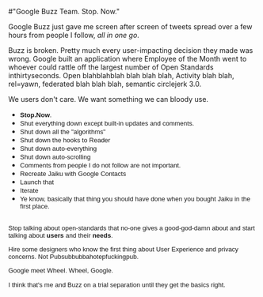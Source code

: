 #"Google Buzz Team. Stop. Now."


 Google Buzz just gave me screen after screen of tweets spread over a few hours from people I follow, <i>all in one go</i>. <p /><div>Buzz is broken. Pretty much every user-impacting decision they made was wrong. Google built an application where Employee of the Month went to whoever could rattle off the largest number of Open Standards inthirtyseconds. Open blahblahblah blah blah blah, Activity blah blah, rel=yawn, federated blah blah blah, semantic circlejerk 3.0.</div> <p /><div>We users don&#39;t care. We want something we can bloody use.</div><div><ul><li><span style="font-family: arial, sans-serif; font-size: 13px;"><b>Stop.</b><b>Now</b>.</span></li> <li><span style="font-family: arial, sans-serif; font-size: 13px;">Shut everything down except built-in updates and comments.</span></li><li><span style="font-family: arial, sans-serif; font-size: 13px;">Shut down all the &quot;algorithms&quot;</span></li> <li><span style="font-family: arial, sans-serif; font-size: 13px;">Shut down the hooks to Reader</span></li><li><span style="font-family: arial, sans-serif; font-size: 13px;">Shut down auto-everything</span></li> <li><span style="font-family: arial, sans-serif; font-size: 13px;">Shut down auto-scrolling</span></li><li><span style="font-family: arial, sans-serif; font-size: 13px;">Comments from people I do not follow are not important.</span></li> <li><span style="font-family: arial, sans-serif; font-size: 13px;">Recreate Jaiku with Google Contacts</span></li><li><span style="font-family: arial, sans-serif; font-size: 13px;">Launch that</span></li> <li><span style="font-family: arial, sans-serif; font-size: 13px;">Iterate</span></li><li><span style="font-family: arial, sans-serif; font-size: 13px;">Ye know, basically that thing you should have done when you bought Jaiku in the first place.</span></li> </ul><span style="font-family: arial, sans-serif; font-size: 13px;"><br />Stop talking about open-standards that no-one gives a good-god-damn about and start talking about <b>users</b> and their <b>needs</b>.<p /> Hire some designers who know the first thing about User Experience and privacy concerns. Not Pubsubbubbahotepfuckingpub.<p />Google meet Wheel. Wheel, Google.</span></div><p /><div><span style="font-family: arial, sans-serif; font-size: 13px;">I think that&#39;s me and Buzz on a trial separation until they get the basics right.</span></div>
 